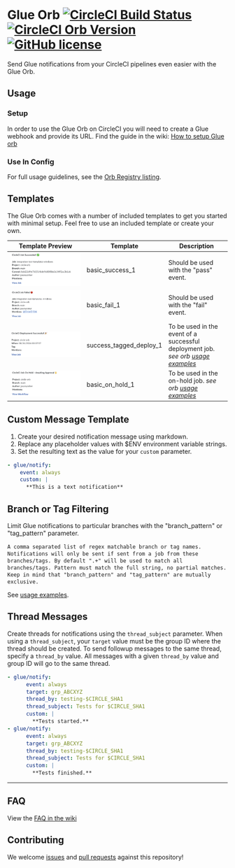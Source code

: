 # Glue Orb  [![CircleCI Build Status](https://circleci.com/gh/gluegroups/circle-orb.svg?style=shield "CircleCI Build Status")](https://circleci.com/gh/gluegroups/circle-orb) [![CircleCI Orb Version](https://badges.circleci.com/orbs/gluegroups/glue.svg)](https://circleci.com/orbs/registry/orb/gluegroups/glue) [![GitHub license](https://img.shields.io/badge/license-MIT-blue.svg)](https://raw.githubusercontent.com/gluegroups/circle-orb/master/LICENSE)

Send Glue notifications from your CircleCI pipelines even easier with the Glue Orb.

## Usage

### Setup

In order to use the Glue Orb on CircleCI you will need to create a Glue webhook and provide its URL. Find the guide in the wiki: [How to setup Glue orb](https://github.com/gluegroups/circle-orb/wiki/Setup)

### Use In Config

For full usage guidelines, see the [Orb Registry listing](http://circleci.com/orbs/registry/orb/gluegroups/glue).

## Templates

The Glue Orb comes with a number of included templates to get you started with minimal setup. Feel free to use an included template or create your own.

| Template Preview  | Template  | Description |
| ------------- | ------------- | ------------- |
| ![basic_success_1](./.github/img/basic_success_1.png)  | basic_success_1   | Should be used with the "pass" event. |
| ![basic_fail_1](./.github/img/basic_fail_1.png)  | basic_fail_1   | Should be used with the "fail" event. |
| ![success_tagged_deploy_1](./.github/img/success_tagged_deploy_1.png)  | success_tagged_deploy_1   | To be used in the event of a successful deployment job. _see orb [usage examples](https://circleci.com/developer/orbs/orb/gluegroups/glue#usage-examples)_ |
| ![basic_on_hold_1](./.github/img/basic_on_hold_1.png)  | basic_on_hold_1   | To be used in the on-hold job. _see orb [usage examples](https://circleci.com/developer/orbs/orb/gluegroups/glue#usage-examples)_  |

## Custom Message Template

  1. Create your desired notification message using markdown.
  2. Replace any placeholder values with $ENV environment variable strings.
  3. Set the resulting text as the value for your `custom` parameter.

  ```yaml
- glue/notify:
      event: always
      custom: |
        **This is a text notification**
  ```

## Branch or Tag Filtering

Limit Glue notifications to particular branches with the "branch_pattern" or "tag_pattern" parameter.

```
A comma separated list of regex matchable branch or tag names. Notifications will only be sent if sent from a job from these branches/tags. By default ".+" will be used to match all branches/tags. Pattern must match the full string, no partial matches. Keep in mind that "branch_pattern" and "tag_pattern" are mutually exclusive.
```

See [usage examples](https://circleci.com/developer/orbs/orb/gluegroups/glue#usage-examples).

## Thread Messages

Create threads for notifications using the `thread_subject` parameter. When using a `thread_subject`, your `target` value must be the group ID where the thread should be created. To send followup messages to the same thread, specify a `thread_by` value. All messages with a given `thread_by` value and group ID will go to the same thread.

```yaml
- glue/notify:
      event: always
      target: grp_ABCXYZ
      thread_by: testing-$CIRCLE_SHA1
      thread_subject: Tests for $CIRCLE_SHA1
      custom: |
        **Tests started.**
- glue/notify:
      event: always
      target: grp_ABCXYZ
      thread_by: testing-$CIRCLE_SHA1
      thread_subject: Tests for $CIRCLE_SHA1
      custom: |
        **Tests finished.**
```

---

## FAQ

View the [FAQ in the wiki](https://github.com/gluegroups/circle-orb/wiki/FAQ)

## Contributing

We welcome [issues](https://github.com/gluegroups/circle-orb/issues) and [pull requests](https://github.com/gluegroups/circle-orb/pulls) against this repository!
